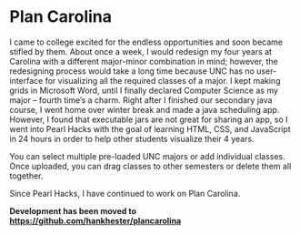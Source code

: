 # Plan Carolina
I came to college excited for the endless opportunities and soon became stifled by them. About once a week, I would redesign my four years at Carolina with a different major-minor combination in mind; however, the redesigning process would take a long time because UNC has no user-interface for visualizing all the required classes of a major. I kept making grids in Microsoft Word, until I finally declared Computer Science as my major – fourth time’s a charm. Right after I finished our secondary java course, I went home over winter break and made a java scheduling app. However, I found that executable jars are not great for sharing an app, so I went into Pearl Hacks with the goal of learning HTML, CSS, and JavaScript in 24 hours in order to help other students visualize their 4 years.

You can select multiple pre-loaded UNC majors or add individual classes. Once uploaded, you can drag classes to other semesters or delete them all together. 

Since Pearl Hacks, I have continued to work on Plan Carolina.

**Development has been moved to https://github.com/hankhester/plancarolina**

